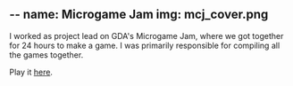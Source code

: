 --
name: Microgame Jam
img: mcj_cover.png
--

I worked as project lead on GDA's Microgame Jam, where we got together for 24 hours to make a game. I was primarily responsible for compiling all the games together.

Play it [here](https://game-design-art-collab.itch.io/speed-and-size).